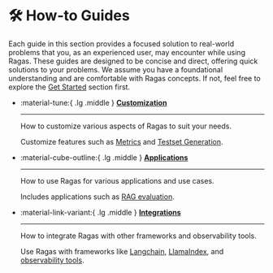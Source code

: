 # 🛠️ How-to Guides

Each guide in this section provides a focused solution to real-world problems that you, as an experienced user, may encounter while using Ragas. These guides are designed to be concise and direct, offering quick solutions to your problems. We assume you have a foundational understanding and are comfortable with Ragas concepts. If not, feel free to explore the [Get Started](../getstarted/index.md) section first.

<div class="grid cards" markdown>

-   :material-tune:{ .lg .middle } [__Customization__](customizations/index.md)

    ---

    How to customize various aspects of Ragas to suit your needs.
    
    Customize features such as [Metrics](customizations/index.md#metrics) and [Testset Generation](customizations/index.md#testset-generation).

-   :material-cube-outline:{ .lg .middle }  [__Applications__](applications/index.md)

    ---

    How to use Ragas for various applications and use cases.

    Includes applications such as [RAG evaluation](applications/index.md).

-   :material-link-variant:{ .lg .middle } [__Integrations__](integrations/index.md)

    ---

    How to integrate Ragas with other frameworks and observability tools.

    Use Ragas with frameworks like [Langchain](integrations/langchain.md), [LlamaIndex](integrations/_llamaindex.md), and [observability tools](./observability.md).

</div>
